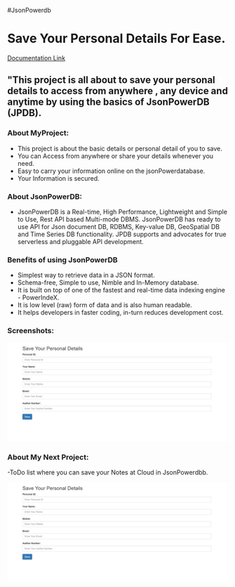 #JsonPowerdb
# Save Your Personal Details For Ease. 

[Documentation Link](http://login2explore.com/jpdb/docs.html)

## "This project is all about to save your personal details to access from anywhere , any device and anytime by using the basics of JsonPowerDB (JPDB).

### About MyProject:

- This project is about the basic details or personal detail of you to save.
- You can Access from anywhere or share your details whenever you need.
- Easy to carry your information online on the jsonPowerdatabase.
- Your Information is secured.
### About JsonPowerDB:

- JsonPowerDB is a Real-time, High Performance, Lightweight and Simple to Use, Rest API based Multi-mode DBMS. JsonPowerDB has ready to use API for Json document DB, RDBMS, Key-value DB, GeoSpatial DB and Time Series DB functionality. JPDB supports and advocates for true serverless and pluggable API development.

### Benefits of using JsonPowerDB

- Simplest way to retrieve data in a JSON format.
- Schema-free, Simple to use, Nimble and In-Memory database.
- It is built on top of one of the fastest and real-time data indexing engine - PowerIndeX.
- It is low level (raw) form of data and is also human readable.
- It helps developers in faster coding, in-turn reduces development cost.

### Screenshots:

![Dashboard](https://github.com/shyamkuntal/Personal-Details/blob/main/savedetails.jpg)

### About My Next Project:

-ToDo list where you can save your Notes at Cloud in JsonPowerdbb.

![My Next Project](https://github.com/shyamkuntal/Personal-Details/blob/main/savedetails.jpg)


